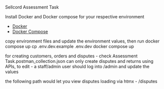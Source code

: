 Sellcord Assessment Task


Install Docker and Docker compose for your respective environment
- [Docker](https://docs.docker.com/engine/install/)
- [Docker Compose](https://docs.docker.com/compose/install/)

copy environment files and update the environment values, then run docker compose up 
            cp .env.dev.example .env.dev
            docker compose up


for creating customers, orders and disputes - check Assessment Task.postman_collection.json
can only create disputes and returns using APIs, to edit - a staff/admin user should log into /admin and update the values 


the following path would let you view disputes loading via htmx -
                    /disputes



